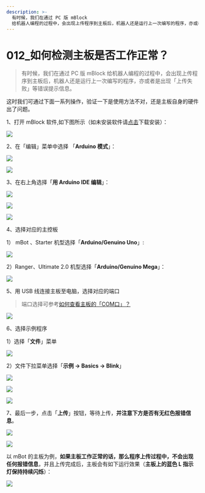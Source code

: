 ```yaml
---
description: >-
  有时候，我们在通过 PC 版 mBlock
  给机器人编程的过程中，会出现上传程序到主板后，机器人还是运行上一次编写的程序，亦或者是出现「上传失败」等错误提示信息。
---
```


# 012\_如何检测主板是否工作正常？

> 有时候，我们在通过 PC 版 mBlock 给机器人编程的过程中，会出现上传程序到主板后，机器人还是运行上一次编写的程序，亦或者是出现「上传失败」等错误提示信息。

这时我们可通过下面一系列操作，验证一下是使用方法不对，还是主板自身的硬件出了问题。

 1、打开 mBlock 软件,如下图所示（如未安装软件请[点击](http://www.mblock.cc/zh-home/software/mblock/mblock3/)下载安装）：

![](.gitbook/assets/image%20%284%29.png)



2、在「编辑」菜单中选择 「**Arduino 模式**」：

![](.gitbook/assets/image%20%2830%29.png)

![](.gitbook/assets/image%20%2816%29.png)

3、在右上角选择「**用 Arduino IDE 编辑**」： 

![](.gitbook/assets/image%20%2817%29.png)

![](.gitbook/assets/image%20%2815%29.png)

![](.gitbook/assets/image.png)

 4、选择对应的主控板

1） mBot 、Starter 机型选择「**Arduino/Genuino Uno**」:

![](.gitbook/assets/image%20%2820%29.png)

2）Ranger、Ultimate 2.0 机型选择「**Arduino/Genuino Mega**」：

![](.gitbook/assets/image%20%281%29.png)

5、用 USB 线连接主板至电脑，选择对应的端口

> 端口选择可参考[如何查看主板的「COM口」？](tips/ru-he-cha-kan-zhu-ban-de-com-kou.md)

![](.gitbook/assets/image%20%2829%29.png)

6、选择示例程序

1）选择「**文件**」菜单

![](.gitbook/assets/image%20%289%29.png)

2）文件下拉菜单选择「**示例 -&gt; Basics -&gt; Blink**」

![](.gitbook/assets/image%20%2814%29.png)

![](.gitbook/assets/image%20%287%29.png)

![](.gitbook/assets/image%20%286%29.png)

7、最后一步，点击「**上传**」按钮，等待上传，**并注意下方是否有无红色报错信息**。

![](.gitbook/assets/image%20%2810%29.png)

![](.gitbook/assets/image%20%2824%29.png)

 以 mBot 的主板为例，**如果主板工作正常的话，那么程序上传过程中，不会出现任何报错信息**，并且上传完成后，主板会有如下运行效果（**主板上的蓝色 L 指示灯保持持续闪烁**）：

![](.gitbook/assets/share.jpg)



